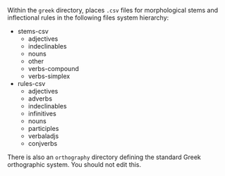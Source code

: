 
Within the `greek` directory, places `.csv` files for morphological stems and inflectional rules in the following files system hierarchy:

- stems-csv
    - adjectives
    - indeclinables
    - nouns
    - other
    - verbs-compound
    - verbs-simplex
- rules-csv
    - adjectives
    - adverbs
    - indeclinables
    - infinitives
    - nouns
    - participles
    - verbaladjs
    - conjverbs


There is also an `orthography` directory defining the standard Greek orthographic system.  You should not edit this.